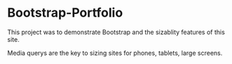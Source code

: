 # Bootstrap-Portfolio

This project was to demonstrate Bootstrap and the sizablity features of this site.

Media querys are the key to sizing sites for phones, tablets, large screens.

